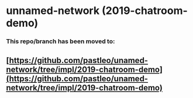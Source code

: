 unnamed-network (2019-chatroom-demo)
===

### This repo/branch has been moved to:

## [https://github.com/pastleo/unamed-network/tree/impl/2019-chatroom-demo](https://github.com/pastleo/unamed-network/tree/impl/2019-chatroom-demo)
